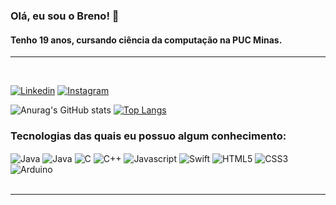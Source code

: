 ### Olá, eu sou o Breno! 👋 
#### Tenho 19 anos, cursando ciência da computação na PUC Minas.
<hr> </br>

[![Linkedin](https://img.shields.io/badge/LinkedIn-0077B5?style=for-the-badge&logo=linkedin&logoColor=white)](https://www.linkedin.com/in/breno-pires-santos-98b192256/)
[![Instagram](https://img.shields.io/badge/Instagram-E4405F?style=for-the-badge&logo=instagram&logoColor=white)](https://www.instagram.com/brenop1509/)

![Anurag's GitHub stats](https://github-readme-stats.vercel.app/api?username=brenodft&show_icons=true&theme=github_dark)
[![Top Langs](https://github-readme-stats.vercel.app/api/top-langs/?username=brenodft&layout=compact&theme=github_dark)](https://github.com/anuraghazra/github-readme-stats)

### Tecnologias das quais eu possuo algum conhecimento:
<div style="display: inline_block">
<img align="center" alt=Java src="https://img.shields.io/badge/python-3670A0?style=for-the-badge&logo=python&logoColor=ffdd54" />
<img align="center" alt=Java src="https://img.shields.io/badge/java-%23ED8B00.svg?style=for-the-badge&logo=openjdk&logoColor=white" />
<img align="center" alt=C src="https://img.shields.io/badge/c-%2300599C.svg?style=for-the-badge&logo=c&logoColor=white" />
<img align="center" alt=C++ src="https://img.shields.io/badge/C%2B%2B-00599C?style=for-the-badge&logo=c%2B%2B&logoColor=white" />
<img align="center" alt=Javascript src="https://img.shields.io/badge/javascript-%23323330.svg?style=for-the-badge&logo=javascript&logoColor=%23F7DF1E" />
<img align="center" alt=Swift src="https://img.shields.io/badge/Swift-FA7343?style=for-the-badge&logo=swift&logoColor=white" />
<img align="center" alt=HTML5 src="https://img.shields.io/badge/html5-%23E34F26.svg?style=for-the-badge&logo=html5&logoColor=white" />
<img align="center" alt=CSS3 src="https://img.shields.io/badge/css3-%231572B6.svg?style=for-the-badge&logo=css3&logoColor=white" />
<img align="center" alt=Arduino src="https://img.shields.io/badge/-Arduino-00979D?style=for-the-badge&logo=Arduino&logoColor=white" />
</div>
</br><hr></br>
